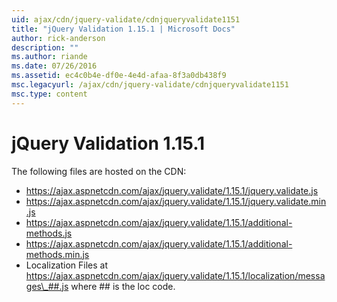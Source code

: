 ```yaml
---
uid: ajax/cdn/jquery-validate/cdnjqueryvalidate1151
title: "jQuery Validation 1.15.1 | Microsoft Docs"
author: rick-anderson
description: ""
ms.author: riande
ms.date: 07/26/2016
ms.assetid: ec4c0b4e-df0e-4e4d-afaa-8f3a0db438f9
msc.legacyurl: /ajax/cdn/jquery-validate/cdnjqueryvalidate1151
msc.type: content
---
```

# jQuery Validation 1.15.1

The following files are hosted on the CDN:

- https://ajax.aspnetcdn.com/ajax/jquery.validate/1.15.1/jquery.validate.js
- https://ajax.aspnetcdn.com/ajax/jquery.validate/1.15.1/jquery.validate.min.js
- https://ajax.aspnetcdn.com/ajax/jquery.validate/1.15.1/additional-methods.js
- https://ajax.aspnetcdn.com/ajax/jquery.validate/1.15.1/additional-methods.min.js
- Localization Files at https://ajax.aspnetcdn.com/ajax/jquery.validate/1.15.1/localization/messages\_##.js where ## is the loc code.
